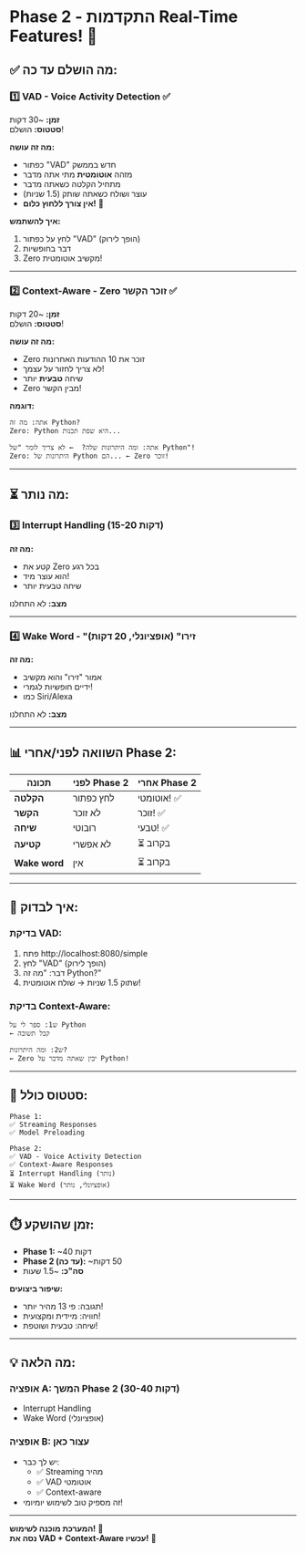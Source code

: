 # Phase 2 - התקדמות Real-Time Features! 🚀

## ✅ **מה הושלם עד כה:**

### **1️⃣ VAD - Voice Activity Detection** ✅
**זמן:** ~30 דקות  
**סטטוס:** הושלם!

**מה זה עושה:**
- כפתור "VAD" חדש בממשק
- מזהה **אוטומטית** מתי אתה מדבר
- מתחיל הקלטה כשאתה מדבר
- עוצר ושולח כשאתה שותק (1.5 שניות)
- **אין צורך ללחוץ כלום!** 🎤

**איך להשתמש:**
1. לחץ על כפתור "VAD" (הופך לירוק)
2. דבר בחופשיות
3. Zero מקשיב אוטומטית!

---

### **2️⃣ Context-Aware - Zero זוכר הקשר** ✅
**זמן:** ~20 דקות  
**סטטוס:** הושלם!

**מה זה עושה:**
- Zero זוכר את 10 ההודעות האחרונות
- לא צריך לחזור על עצמך!
- שיחה **טבעית** יותר
- Zero מבין הקשר!

**דוגמה:**
```
אתה: מה זה Python?
Zero: Python היא שפת תכנות...

אתה: ומה היתרונות שלה?  ← לא צריך לומר "של Python"!
Zero: היתרונות של Python הם... ← Zero זוכר!
```

---

## ⏳ **מה נותר:**

### **3️⃣ Interrupt Handling** (15-20 דקות)
**מה זה:**
- קטע את Zero בכל רגע
- הוא עוצר מיד!
- שיחה טבעית יותר

**מצב:** לא התחלנו

---

### **4️⃣ Wake Word - "זירו"** (אופציונלי, 20 דקות)
**מה זה:**
- אמור "זירו" והוא מקשיב
- ידיים חופשיות לגמרי!
- כמו Siri/Alexa

**מצב:** לא התחלנו

---

## 📊 **השוואה לפני/אחרי Phase 2:**

| תכונה | לפני Phase 2 | אחרי Phase 2 |
|-------|-------------|-------------|
| **הקלטה** | לחץ כפתור | אוטומטי! ✅ |
| **הקשר** | לא זוכר | זוכר! ✅ |
| **שיחה** | רובוטי | טבעי! ✅ |
| **קטיעה** | לא אפשרי | ⏳ בקרוב |
| **Wake word** | אין | ⏳ בקרוב |

---

## 🧪 **איך לבדוק:**

### **בדיקת VAD:**
1. פתח http://localhost:8080/simple
2. לחץ "VAD" (הופך לירוק)
3. דבר: "מה זה Python?"
4. שתוק 1.5 שניות → שולח אוטומטית!

### **בדיקת Context-Aware:**
```
ש1: ספר לי על Python
← קבל תשובה

ש2: ומה היתרונות?
← Zero יבין שאתה מדבר על Python!
```

---

## 🎯 **סטטוס כולל:**

```
Phase 1:
✅ Streaming Responses
✅ Model Preloading

Phase 2:
✅ VAD - Voice Activity Detection
✅ Context-Aware Responses
⏳ Interrupt Handling (נותר)
⏳ Wake Word (אופציונלי, נותר)
```

---

## ⏱️ **זמן שהושקע:**

- **Phase 1:** ~40 דקות
- **Phase 2 (עד כה):** ~50 דקות
- **סה"כ:** ~1.5 שעות

**שיפור ביצועים:**
- תגובה: פי 13 מהיר יותר!
- חוויה: מיידית ומקצועית!
- שיחה: טבעית ושוטפת!

---

## 💡 **מה הלאה:**

### **אופציה A: המשך Phase 2** (30-40 דקות)
- Interrupt Handling
- Wake Word (אופציונלי)

### **אופציה B: עצור כאן**
- יש לך כבר:
  - ✅ Streaming מהיר
  - ✅ VAD אוטומטי
  - ✅ Context-aware
- זה מספיק טוב לשימוש יומיומי!

---

**המערכת מוכנה לשימוש!** 🎉  
**נסה את VAD + Context-Aware עכשיו!** 🚀



